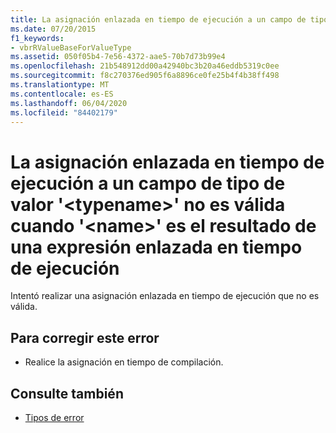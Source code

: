 ```yaml
---
title: La asignación enlazada en tiempo de ejecución a un campo de tipo de valor '<typename>' no es válida cuando '<name>' es el resultado de una expresión enlazada en tiempo de ejecución
ms.date: 07/20/2015
f1_keywords:
- vbrRValueBaseForValueType
ms.assetid: 050f05b4-7e56-4372-aae5-70b7d73b99e4
ms.openlocfilehash: 21b548912dd00a42940bc3b20a46eddb5319c0ee
ms.sourcegitcommit: f8c270376ed905f6a8896ce0fe25b4f4b38ff498
ms.translationtype: MT
ms.contentlocale: es-ES
ms.lasthandoff: 06/04/2020
ms.locfileid: "84402179"
---
```

# <a name="late-bound-assignment-to-a-field-of-value-type-typename-is-not-valid-when-name-is-the-result-of-a-late-bound-expression"></a>La asignación enlazada en tiempo de ejecución a un campo de tipo de valor '\<typename>' no es válida cuando '\<name>' es el resultado de una expresión enlazada en tiempo de ejecución
Intentó realizar una asignación enlazada en tiempo de ejecución que no es válida.  
  
## <a name="to-correct-this-error"></a>Para corregir este error  
  
- Realice la asignación en tiempo de compilación.  
  
## <a name="see-also"></a>Consulte también

- [Tipos de error](../programming-guide/language-features/error-types.md)
